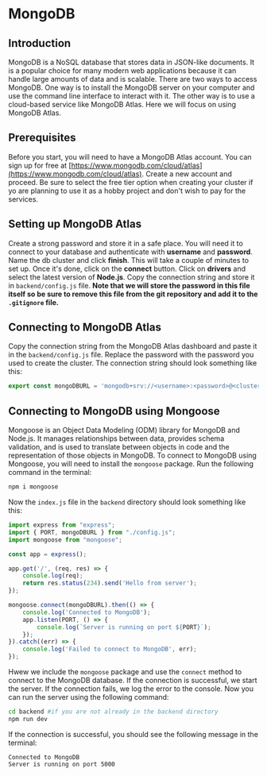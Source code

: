 # MongoDB

## Introduction
MongoDB is a NoSQL database that stores data in JSON-like documents. It is a popular choice for many modern web applications because it can handle large amounts of data and is scalable. There are two ways to access MongoDB. One way is to install the MongoDB server on your computer and use the command line interface to interact with it. The other way is to use a cloud-based service like MongoDB Atlas. Here we will focus on using MongoDB Atlas.

## Prerequisites
Before you start, you will need to have a MongoDB Atlas account. You can sign up for free at [https://www.mongodb.com/cloud/atlas](https://www.mongodb.com/cloud/atlas). Create a new account and proceed. Be sure to select the free tier option when creating your cluster if yo are planning to use it as a hobby project and don't wish to pay for the services.

## Setting up MongoDB Atlas
Create a strong password and store it in a safe place. You will need it to connect to your database and authenticate with **username** and **password**. Name the db cluster and click **finish**. This will take a couple of minutes to set up. Once it's done, click on the **connect** button. Click on **drivers** and select the latest version of **Node.js**. Copy the connection string and store it in `backend/config.js` file. **Note that we will store the password in this file itself so be sure to remove this file from the git repository and add it to the `.gitignore` file.**

## Connecting to MongoDB Atlas
Copy the connection string from the MongoDB Atlas dashboard and paste it in the `backend/config.js` file. Replace the password with the password you used to create the cluster. The connection string should look something like this:
```javascript
export const mongoDBURL = 'mongodb+srv://<username>:<password>@<cluster>.mongodb.net/<dbname>?retryWrites=true&w=majority'
```

## Connecting to MongoDB using Mongoose
Mongoose is an Object Data Modeling (ODM) library for MongoDB and Node.js. It manages relationships between data, provides schema validation, and is used to translate between objects in code and the representation of those objects in MongoDB. To connect to MongoDB using Mongoose, you will need to install the `mongoose` package. Run the following command in the terminal:
```bash
npm i mongoose
```
Now the `index.js` file in the `backend` directory should look something like this:
```javascript
import express from "express";
import { PORT, mongoDBURL } from "./config.js";
import mongoose from "mongoose";

const app = express();

app.get('/', (req, res) => {
    console.log(req);
    return res.status(234).send('Hello from server');
});

mongoose.connect(mongoDBURL).then(() => {
    console.log('Connected to MongoDB');
    app.listen(PORT, () => {
        console.log(`Server is running on port ${PORT}`);
    });
}).catch((err) => {
    console.log('Failed to connect to MongoDB', err);
});
```
Hwew we include the `mongoose` package and use the `connect` method to connect to the MongoDB database. If the connection is successful, we start the server. If the connection fails, we log the error to the console. Now you can run the server using the following command:
```bash
cd backend #if you are not already in the backend directory
npm run dev
```
If the connection is successful, you should see the following message in the terminal:
```
Connected to MongoDB
Server is running on port 5000
```